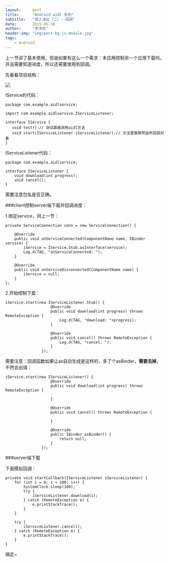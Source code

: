 ```yaml
---
layout:     post
title:      "Android aidl 系列"
subtitle:   "深入浅出（二）--回调"
date:       2015-05-30
author:     "李洋彪"
header-img: "img/post-bg-js-module.jpg"
tags:
    - Android
---
```


上一节讲了基本使用，但是如果有这么一个需求：本应用控制另一个应用下载吗，并且需要知道进度，所以还需要使用到回调。

先看看项目结构：

![](https://i.imgur.com/6r0WhOt.png)


IService的代码：

	package com.example.aidlservice;

	import com.example.aidlservice.IServiceListener;
	
	interface IService {
	   void test();// 测试直接调用aidl方法
	   void start(IServiceListener iServiceListener);// 方法里面携带监听回调对象
	}

IServiceListener代码：

	package com.example.aidlservice;
	
	interface IServiceListener {
	    void download(int progress);
	    void cancel();
	}

需要注意包名是否正确。

###client控制server端下载并回调进度：

1.绑定service，同上一节：

	private ServiceConnection conn = new ServiceConnection() {

        @Override
        public void onServiceConnected(ComponentName name, IBinder service) {
            iService = IService.Stub.asInterface(service);
            Log.d(TAG, "onServiceConnected: ");
        }

        @Override
        public void onServiceDisconnected(ComponentName name) {
            iService = null;
        }
    };

2.开始控制下载：

	iService.start(new IServiceListener.Stub() {
                        @Override
                        public void download(int progress) throws RemoteException {
                            Log.d(TAG, "download: "+progress);
                        }

                        @Override
                        public void cancel() throws RemoteException {
                            Log.d(TAG, "cancel: ");
                        }
                    });

需要注意：回调函数如果让as自动生成是这样的，多了个asBinder，**需要去掉**，不然会出错：

	iService.start(new IServiceListener() {
                        @Override
                        public void download(int progress) throws RemoteException {
                            
                        }

                        @Override
                        public void cancel() throws RemoteException {

                        }

                        @Override
                        public IBinder asBinder() {
                            return null;
                        }
                    });

###server端下载

下面模拟回调：

	private void startCallback(IServiceListener iServiceListener) {
        for (int i = 0; i < 100; i++) {
            SystemClock.sleep(100);
            try {
                iServiceListener.download(i);
            } catch (RemoteException e) {
                e.printStackTrace();
            }
        }

        try {
            iServiceListener.cancel();
        } catch (RemoteException e) {
            e.printStackTrace();
        }
    }

搞定~